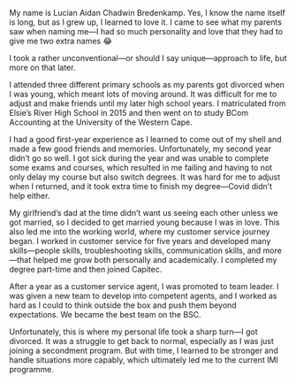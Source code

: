My name is Lucian Aidan Chadwin Bredenkamp. Yes, I know the name itself is long, but as I grew up, I learned to love it. I came to see what my parents saw when naming me—I had so much personality and love that they had to give me two extra names 😂

I took a rather unconventional—or should I say unique—approach to life, but more on that later.

I attended three different primary schools as my parents got divorced when I was young, which meant lots of moving around. It was difficult for me to adjust and make friends until my later high school years. I matriculated from Elsie’s River High School in 2015 and then went on to study BCom Accounting at the University of the Western Cape.

I had a good first-year experience as I learned to come out of my shell and made a few good friends and memories. Unfortunately, my second year didn’t go so well. I got sick during the year and was unable to complete some exams and courses, which resulted in me failing and having to not only delay my course but also switch degrees. It was hard for me to adjust when I returned, and it took extra time to finish my degree—Covid didn’t help either.

My girlfriend’s dad at the time didn’t want us seeing each other unless we got married, so I decided to get married young because I was in love. This also led me into the working world, where my customer service journey began. I worked in customer service for five years and developed many skills—people skills, troubleshooting skills, communication skills, and more—that helped me grow both personally and academically. I completed my degree part-time and then joined Capitec.

After a year as a customer service agent, I was promoted to team leader. I was given a new team to develop into competent agents, and I worked as hard as I could to think outside the box and push them beyond expectations. We became the best team on the BSC.

Unfortunately, this is where my personal life took a sharp turn—I got divorced. It was a struggle to get back to normal, especially as I was just joining a secondment program. But with time, I learned to be stronger and handle situations more capably, which ultimately led me to the current IMI programme.